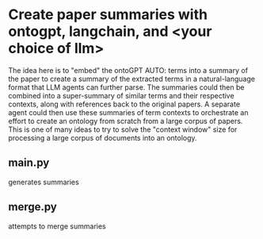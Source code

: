 # Create paper summaries with ontogpt, langchain, and \<your choice of llm\>
The idea here is to "embed" the ontoGPT AUTO: terms into a summary of the paper to create a summary of the extracted terms in a natural-language format that LLM agents can further parse. The summaries could then be combined into a super-summary of similar terms and their respective contexts, along with references back to the original papers. A separate agent could then use these summaries of term contexts to orchestrate an effort to create an ontology from scratch from a large corpus of papers. This is one of many ideas to try to solve the "context window" size for processing a large corpus of documents into an ontology.

## main.py
generates summaries

## merge.py
attempts to merge summaries
